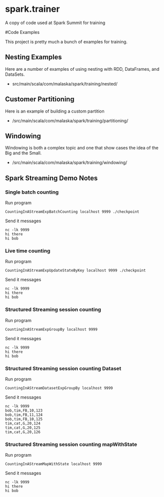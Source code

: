 # spark.trainer
A copy of code used at Spark Summit for training

#Code Examples

This project is pretty much a bunch of examples for training.

## Nesting Examples 

Here are a number of examples of using nesting with RDD, DataFrames, and DataSets.

- src/main/scala/com/malaska/spark/training/nested/

## Customer Partitioning

Here is an example of building a custom partition

- /src/main/scala/com/malaska/spark/training/partitioning/

## Windowing 

Windowing is both a complex topic and one that show cases the idea of the Big and the Small.  

- /src/main/scala/com/malaska/spark/training/windowing/

## Spark Streaming Demo Notes

### Single batch counting

Run program
```
CountingInAStreamExpBatchCounting localhost 9999 ./checkpoint
```
Send it messages
```
nc -lk 9999
hi there
hi bob
```

### Live time counting
Run program
```
CountingInAStreamExpUpdateStateByKey localhost 9999 ./checkpoint
```
Send it messages
```
nc -lk 9999
hi there
hi bob
```

### Structured Streaming session counting
Run program
```
CountingInAStreamExpGroupBy localhost 9999
```
Send it messages
```
nc -lk 9999
hi there
hi bob
```

### Structured Streaming session counting Dataset
Run program
```
CountingInAStreamDatasetExpGroupBy localhost 9999
```
Send it messages
```
nc -lk 9999
bob,tim,FB,10,123
bob,tim,FB,11,124
bob,tim,FB,10,125
tim,cat,G,20,124
tim,cat,G,20,125
tim,cat,G,20,126
```

### Structured Streaming session counting mapWithState
Run program
```
CountingInAStreamMapWithState localhost 9999
```
Send it messages
```
nc -lk 9999
hi there
hi bob
```


